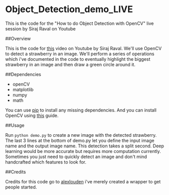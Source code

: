 # Object_Detection_demo_LIVE
This is the code for the "How to do Object Detection with OpenCV" live session by Siraj Raval on Youtube

##Overview

This is the code for [this](https://www.youtube.com/watch?v=OnWIYI6-4Ss) video on Youtube by Siraj Raval. We'll use OpenCV to
detect a strawberry in an image. We'll perform a series of operations which i've documented in the code to eventually highlight
the biggest strawberry in an image and then draw a green circle around it.

##Dependencies

* openCV
* matplotlib
* numpy
* math

You can use [pip](https://pip.pypa.io/en/stable/) to install any missing dependencies. And you can install OpenCV using
[this](http://docs.opencv.org/2.4/doc/tutorials/introduction/table_of_content_introduction/table_of_content_introduction.html) 
guide.

##Usage

Run 
`python demo.py` 
to create a new image with the detected strawberry. The last 3 lines at the bottom of demo.py let you
define the input image name and the output image name. This detection takes a split second. Deep learning would be more 
accurate but requires more computation currently. Sometimes you just need to quickly detect an image and don't 
mind handcrafted which features to look for.

##Credits

Credits for this code go to [alexlouden](https://github.com/alexlouden/strawberries/blob/master/Strawberry%20working.ipynb) i've merely
created a wrapper to get people started.
